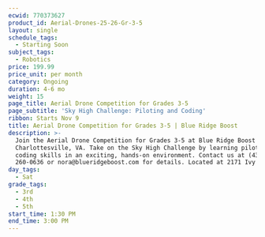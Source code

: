 ```yaml
---
ecwid: 770373627
product_id: Aerial-Drones-25-26-Gr-3-5
layout: single
schedule_tags:
  - Starting Soon
subject_tags:
  - Robotics
price: 199.99
price_unit: per month
category: Ongoing
duration: 4-6 mo
weight: 15
page_title: Aerial Drone Competition for Grades 3-5
page_subtitle: 'Sky High Challenge: Piloting and Coding'
ribbon: Starts Nov 9
title: Aerial Drone Competition for Grades 3-5 | Blue Ridge Boost
description: >-
  Join the Aerial Drone Competition for Grades 3-5 at Blue Ridge Boost in
  Charlottesville, VA. Take on the Sky High Challenge by learning piloting and
  coding skills in an exciting, hands-on environment. Contact us at (434)
  260-0636 or nora@blueridgeboost.com for details. Located at 2171 Ivy Rd.
day_tags:
  - Sat
grade_tags:
  - 3rd
  - 4th
  - 5th
start_time: 1:30 PM
end_time: 3:00 PM
---
```


